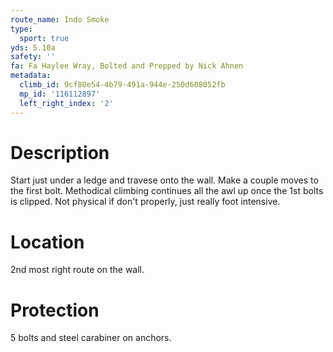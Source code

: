 ```yaml
---
route_name: Indo Smoke
type:
  sport: true
yds: 5.10a
safety: ''
fa: Fa Haylee Wray, Bolted and Prepped by Nick Ahnen
metadata:
  climb_id: 9cf80e54-4b79-491a-944e-250d608052fb
  mp_id: '116112897'
  left_right_index: '2'
---
```

# Description
Start just under a ledge and travese onto the wall. Make a couple moves to the first bolt. Methodical climbing continues all the awl up once the 1st bolts is clipped. Not physical if don't properly, just really foot intensive.

# Location
2nd most right route on the wall.

# Protection
5 bolts and steel carabiner on anchors.
